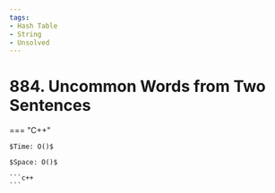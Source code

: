 ```yaml
---
tags:
- Hash Table
- String
- Unsolved
---
```



# 884. Uncommon Words from Two Sentences

=== "C++"

    $Time: O()$

    $Space: O()$

    ```c++
    ```